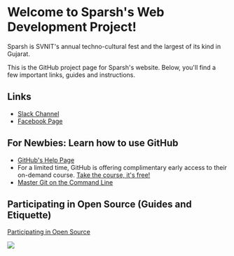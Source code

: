 Welcome to Sparsh's Web Development Project!
=======================

Sparsh is SVNIT's annual techno-cultural fest and the largest of its kind in Gujarat.

This is the GitHub project page for Sparsh's website. Below, you'll find a few important links, guides and instructions.


Links
-------------

- [Slack Channel](http://sparsh-web.slack.com/)
- [Facebook Page](https://www.facebook.com/Sparsh.NITsurat)

For Newbies: Learn how to use GitHub
-------------

- [GitHub's Help Page](https://help.github.com)
- For a limited time, GitHub is offering complimentary early access to their on-demand course. [Take the course, it's free!](https://learn.wheelhouse.io/events/early-access)
- [Master Git on the Command Line](https://try.github.io/)

Participating in Open Source (Guides and Etiquette)
-------------

[Participating in Open Source](https://github.com/btford/participating-in-open-source)

![](http://img.daksh.me/sparsh-logo.jpg)
